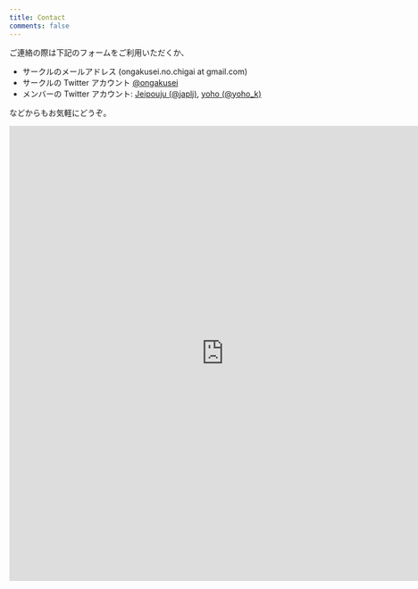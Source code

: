 ```yaml
---
title: Contact
comments: false
---
```


ご連絡の際は下記のフォームをご利用いただくか、

- サークルのメールアドレス (ongakusei.no.chigai at gmail.com)
- サークルの Twitter アカウント [@ongakusei](https://twitter.com/ongakusei)
- メンバーの Twitter アカウント: [Jeipouju (@japlj)](https://twitter.com/japlj), [yoho (@yoho_k)](https://twitter.com/yoho_k)

などからもお気軽にどうぞ。

<iframe style="align:center;" src="https://docs.google.com/forms/d/e/1FAIpQLSdpKisnRKymdxeLbHSYenxd8DRQUyyggGHSZZ4DO6E8jTQrLA/viewform?embedded=true" width="768" height="816" frameborder="0" marginheight="0" marginwidth="0">読み込んでいます...</iframe>
